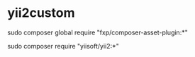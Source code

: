 # yii2custom
sudo composer global require "fxp/composer-asset-plugin:*"

sudo composer require "yiisoft/yii2:*"
